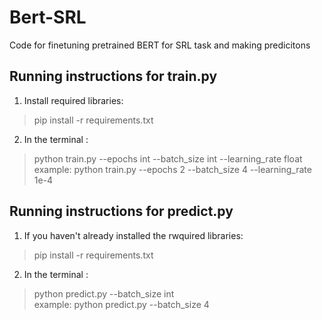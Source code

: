 # Bert-SRL
Code for finetuning pretrained BERT for SRL task and making predicitons

## Running instructions for train.py

1. Install required libraries: 

>pip install -r requirements.txt

2. In the terminal :

>python train.py --epochs int --batch_size int --learning_rate float         
example:
>python train.py --epochs 2 --batch_size 4 --learning_rate 1e-4

## Running instructions for predict.py

1. If you haven't already installed the rwquired libraries:
>pip install -r requirements.txt

2. In the terminal :

>python predict.py  --batch_size int              
example:
>python predict.py  --batch_size 4 
